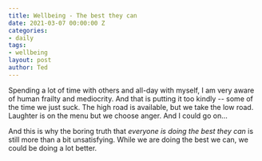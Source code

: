 ```yaml
---
title: Wellbeing - The best they can
date: 2021-03-07 00:00:00 Z
categories:
- daily
tags:
- wellbeing
layout: post
author: Ted
---
```


Spending a lot of time with others and all-day with myself, I am very aware of human frailty and mediocrity. And that is putting it too kindly -- some of the time we just suck. The high road is available, but we take the low road. Laughter is on the menu but we choose anger. And I could go on...

And this is why the boring truth that _everyone is doing the best they can_ is still more than a bit unsatisfying. While we are doing the best we can, we could be doing a lot better.
